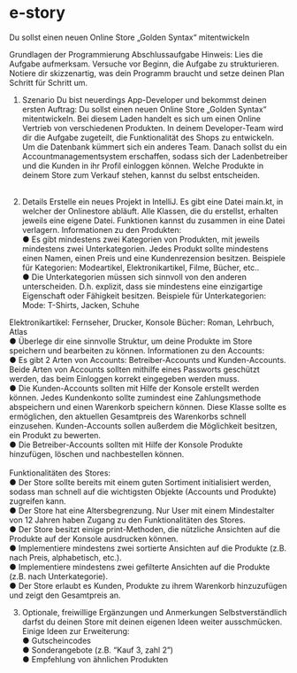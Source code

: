 # e-story
Du sollst einen neuen Online Store „Golden Syntax“ mitentwickeln


Grundlagen der Programmierung
Abschlussaufgabe
Hinweis: Lies die Aufgabe aufmerksam. Versuche vor Beginn, die Aufgabe zu strukturieren. Notiere
dir skizzenartig, was dein Programm braucht und setze deinen Plan Schritt für Schritt um.

1. Szenario
   Du bist neuerdings App-Developer und bekommst deinen ersten Auftrag: Du sollst einen neuen
   Online Store „Golden Syntax“ mitentwickeln. Bei diesem Laden handelt es sich um einen Online
   Vertrieb von verschiedenen Produkten. In deinem Developer-Team wird dir die Aufgabe zugeteilt,
   die Funktionalität des Shops zu entwickeln. Um die Datenbank kümmert sich ein anderes Team.
   Danach sollst du ein Accountmanagementsystem erschaffen, sodass sich der Ladenbetreiber und
   die Kunden in ihr Profil einloggen können.
   Welche Produkte in deinem Store zum Verkauf stehen, kannst du selbst entscheiden.</br></br>

2. Details
   Erstelle ein neues Projekt in IntelliJ. Es gibt eine Datei main.kt, in welcher der Onlinestore abläuft. Alle
   Klassen, die du erstellst, erhalten jeweils eine eigene Datei. Funktionen kannst du zusammen in eine
   Datei verlagern.
   Informationen zu den Produkten:</br>
   ● Es gibt mindestens zwei Kategorien von Produkten, mit jeweils mindestens zwei
   Unterkategorien. Jedes Produkt sollte mindestens einen Namen, einen Preis und eine
   Kundenrezension besitzen.
   Beispiele für Kategorien:
   Modeartikel, Elektronikartikel, Filme, Bücher, etc..</br>
   ● Die Unterkategorien müssen sich sinnvoll von den anderen unterscheiden. D.h. explizit, dass
   sie mindestens eine einzigartige Eigenschaft oder Fähigkeit besitzen.
   Beispiele für Unterkategorien:
   Mode: T-Shirts, Jacken, Schuhe

Elektronikartikel: Fernseher, Drucker, Konsole
Bücher: Roman, Lehrbuch, Atlas</br>
● Überlege dir eine sinnvolle Struktur, um deine Produkte im Store speichern und bearbeiten
zu können.
Informationen zu den Accounts:</br>
● Es gibt 2 Arten von Accounts: Betreiber-Accounts und Kunden-Accounts.
Beide Arten von Accounts sollten mithilfe eines Passworts geschützt werden, das beim
Einloggen korrekt eingegeben werden muss.</br>
● Die Kunden-Accounts sollten mit Hilfe der Konsole erstellt werden können.
Jedes Kundenkonto sollte zumindest eine Zahlungsmethode abspeichern und einen
Warenkorb speichern können. Diese Klasse sollte es ermöglichen, den aktuellen
Gesamtpreis des Warenkorbs schnell einzusehen. Kunden-Accounts sollen außerdem die
Möglichkeit besitzen, ein Produkt zu bewerten.</br>
● Die Betreiber-Accounts sollten mit Hilfe der Konsole Produkte hinzufügen, löschen und
nachbestellen können.</br></br>
Funktionalitäten des Stores:</br>
● Der Store sollte bereits mit einem guten Sortiment initialisiert werden, sodass man schnell
auf die wichtigsten Objekte (Accounts und Produkte) zugreifen kann.</br>
● Der Store hat eine Altersbegrenzung. Nur User mit einem Mindestalter von 12 Jahren haben
Zugang zu den Funktionalitäten des Stores. </br>
● Der Store besitzt einige print-Methoden, die nützliche Ansichten auf die Produkte auf der
Konsole ausdrucken können.</br>
● Implementiere mindestens zwei sortierte Ansichten auf die Produkte (z.B. nach Preis,
alphabetisch, etc.).</br>
● Implementiere mindestens zwei gefilterte Ansichten auf die Produkte (z.B. nach
Unterkategorie).</br>
● Der Store erlaubt es Kunden, Produkte zu ihrem Warenkorb hinzuzufügen und zeigt den
Gesamtpreis an.

3. Optionale, freiwillige Ergänzungen und Anmerkungen
   Selbstverständlich darfst du deinen Store mit deinen eigenen Ideen weiter ausschmücken.
   Einige Ideen zur Erweiterung:</br>
   ● Gutscheincodes</br>
   ● Sonderangebote (z.B. “Kauf 3, zahl 2”)</br>
   ● Empfehlung von ähnlichen Produkten